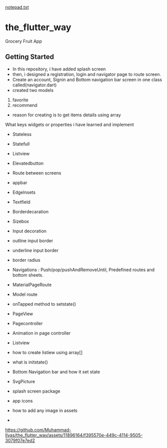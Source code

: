 [notepad.txt](https://github.com/Muhammad-Ilyas/the_flutter_way/files/13327985/notepad.txt)
# the_flutter_way

Grocery Fruit App

## Getting Started

- In this repository, i have added splash screen
- then, i designed a registration, login and navigator page to route screen.
- Create an account, Signin and Bottom navigation bar screen in one class called(navigator.dart)
- created two models
1. favorite
2. recommend
- reason for creating is to get items details using array
  

What keys widgets or properties i have learned and implement
- Stateless
- Statefull
- Listview
- Elevatedbutton
- Route between screens
- appbar
- EdgeInsets
- Textfield
- Borderdecaration
- Sizebox
- Input decoration
- outline input border
- underline input border
- border radius
- Navigations : Push/pop/pushAndRemoveUntil, Predefined routes and bottom sheets.
- MaterialPageRoute
- Model route
- onTapped method to setstate()
- PageView
- Pagecontroller
- Animation in page controller
- Listview
- how to create listiew using array[]
- what is initstate()
- Bottom Navigation bar and how it set state
- SvgPicture
- splash screen package
- app icons
- how to add any image in assets

- 

https://github.com/Muhammad-Ilyas/the_flutter_way/assets/11896164/f395570e-449c-4114-9505-3079f07e7ed2




